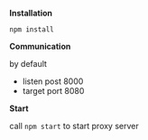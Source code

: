 **Installation** 

`npm install`

**Communication**

by default 
- listen post 8000
- target port 8080
 
**Start**

call `npm start` to start proxy server
 